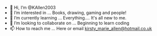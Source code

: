 - 👋 Hi, I’m @KAllen2003
- 👀 I’m interested in ... Books, drawing, gaming and people!
- 🌱 I’m currently learning ... Everything.... It's all new to me.
- 💞️ I’m looking to collaborate on ... Beginning to learn coding
- 📫 How to reach me ... Here or email kirsty_marie_allen@hotmail.co.uk

<!---
KAllen2003/KAllen2003 is a ✨ special ✨ repository because its `README.md` (this file) appears on your GitHub profile.
You can click the Preview link to take a look at your changes.
--->
